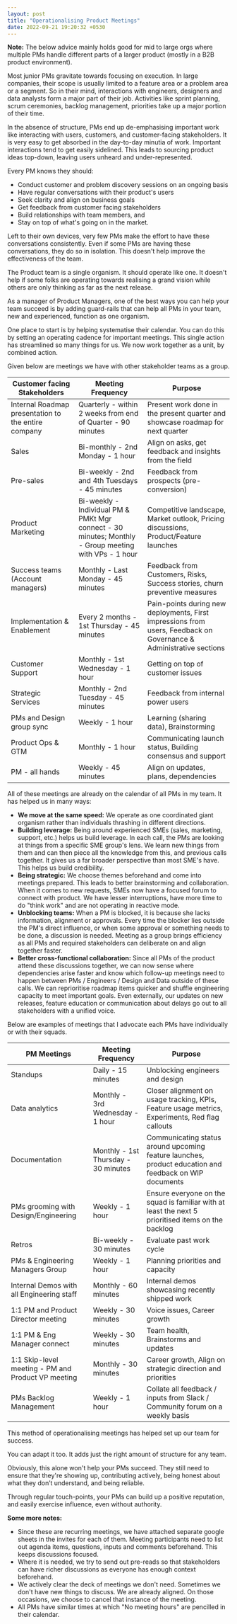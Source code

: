 ```yaml
---
layout: post
title: "Operationalising Product Meetings"
date: 2022-09-21 19:20:32 +0530
---
```


**Note:** The below advice mainly holds good for mid to large orgs where multiple PMs handle different parts of a larger product (mostly in a B2B product environment).  

Most junior PMs gravitate towards focusing on execution. In large companies, their scope is usually limited to a feature area or a problem area or a segment. So in their mind, interactions with engineers, designers and data analysts form a major part of their job. Activities like sprint planning, scrum ceremonies, backlog management, priorities take up a major portion of their time.

In the absence of structure, PMs end up de-emphasising important work like interacting with users, customers, and customer-facing stakeholders. It is very easy to get absorbed in the day-to-day minutia of work. Important interactions tend to get easily sidelined. This leads to sourcing product ideas top-down, leaving users unheard and under-represented.

Every PM knows they should:
- Conduct customer and problem discovery sessions on an ongoing basis
- Have regular conversations with their product's users
- Seek clarity and align on business goals
- Get feedback from customer facing stakeholders
- Build relationships with team members, and
- Stay on top of what's going on in the market.

Left to their own devices, very few PMs make the effort to have these conversations consistently. Even if some PMs are having these conversations, they do so in isolation. This doesn't help improve the effectiveness of the team. 

The Product team is a single organism. It should operate like one. It doesn't help if some folks are operating towards realising a grand vision while others are only thinking as far as the next release.

As a manager of Product Managers, one of the best ways you can help your team succeed is by adding guard-rails that can help all PMs in your team, new and experienced, function as one organism.

One place to start is by helping systematise their calendar. You can do this by setting an operating cadence for important meetings. This single action has streamlined so many things for us. We now work together as a unit, by combined action.

Given below are meetings we have with other stakeholder teams as a group.

| Customer facing Stakeholders                        | Meeting Frequency                                                                                    | Purpose                                                                                                            |
| --------------------------------------------------- | ---------------------------------------------------------------------------------------------------- | ------------------------------------------------------------------------------------------------------------------ |
| Internal Roadmap presentation to the entire company | Quarterly - within 2 weeks from end of Quarter - 90 minutes                                          | Present work done in the present quarter and showcase roadmap for next quarter                                     |
| Sales                                               | Bi-monthly - 2nd Monday - 1 hour                                                                     | Align on asks, get feedback and insights from the field                                                            |
| Pre-sales                                           | Bi-weekly - 2nd and 4th Tuesdays - 45 minutes                                                        | Feedback from prospects (pre-conversion)                                                                           |
| Product Marketing                                   | Bi-weekly - Individual PM & PMKt Mgr connect - 30 minutes; Monthly - Group meeting with VPs - 1 hour | Competitive landscape, Market outlook, Pricing discussions, Product/Feature launches                               |
| Success teams (Account managers)                    | Monthly - Last Monday - 45 minutes                                                                   | Feedback from Customers, Risks, Success stories, churn preventive measures                                         |
| Implementation & Enablement                         | Every 2 months - 1st Thursday - 45 minutes                                                           | Pain-points during new deployments, First impressions from users, Feedback on Governance & Administrative sections |
| Customer Support                                    | Monthly - 1st Wednesday - 1 hour                                                                     | Getting on top of customer issues                                                                                  |
| Strategic Services                                  | Monthly - 2nd Tuesday - 45 minutes                                                                   | Feedback from internal power users                                                                                 |
| PMs and Design group sync                           | Weekly - 1 hour                                                                                      | Learning (sharing data), Brainstorming                                                                             |
| Product Ops & GTM                                   | Monthly - 1 hour                                                                                     | Communicating launch status, Building consensus and support                                                        |
| PM - all hands                                      | Weekly - 45 minutes                                                                                  | Align on updates, plans, dependencies                                                                              |

All of these meetings are already on the calendar of all PMs in my team. It has helped us in many ways:

- **We move at the same speed:** We operate as one coordinated giant organism rather than individuals thrashing in different directions.
- **Building leverage:** Being around experienced SMEs (sales, marketing, support, etc.) helps us build leverage. In each call, the PMs are looking at things from a specific SME group's lens. We learn new things from them and can then piece all the knowledge from this, and previous calls together. It gives us a far broader perspective than most SME's have. This helps us build credibility.
- **Being strategic:** We choose themes beforehand and come into meetings prepared. This leads to better brainstorming and collaboration. When it comes to new requests, SMEs now have a focused forum to connect with product. We have lesser interruptions, have more time to do "think work" and are not operating in reactive mode. 
- **Unblocking teams:** When a PM is blocked, it is because she lacks information, alignment or approvals. Every time the blocker lies outside the PM's direct influence, or when some approval or something needs to be done, a discussion is needed. Meeting as a group brings efficiency as all PMs and required stakeholders can deliberate on and align together faster. 
- **Better cross-functional collaboration:** Since all PMs of the product attend these discussions together, we can now sense where dependencies arise faster and know which follow-up meetings need to happen between PMs / Engineers / Design and Data outside of these calls. We can reprioritise roadmap items quicker and shuffle engineering capacity to meet important goals. Even externally, our updates on new releases, feature education or communication about delays go out to all stakeholders with a unified voice.

Below are examples of meetings that I advocate each PMs have individually or with their squads.

| PM Meetings                                        | Meeting Frequency                   | Purpose                                                                                                |
| -------------------------------------------------- | ----------------------------------- | ------------------------------------------------------------------------------------------------------ |
| Standups                                           | Daily - 15 minutes                  | Unblocking engineers and design                                                                        |
| Data analytics                                     | Monthly - 3rd Wednesday - 1 hour    | Closer alignment on usage tracking, KPIs, Feature usage metrics, Experiments, Red flag callouts        |
| Documentation                                      | Monthly - 1st Thursday - 30 minutes | Communicating status around upcoming feature launches, product education and feedback on WIP documents |
| PMs grooming with Design/Engineering               | Weekly - 1 hour                     | Ensure everyone on the squad is familiar with at least the next 5 prioritised items on the backlog     |
| Retros                                             | Bi-weekly - 30 minutes              | Evaluate past work cycle                                                                               |
| PMs & Engineering Managers Group                   | Weekly - 1 hour                     | Planning priorities and capacity                                                                       |
| Internal Demos with all Engineering staff          | Monthly - 60 minutes                | Internal demos showcasing recently shipped work                                                        |
| 1:1 PM and Product Director meeting                | Weekly - 30 minutes                 | Voice issues, Career growth                                                                            |
| 1:1 PM & Eng Manager connect                       | Weekly - 30 minutes                 | Team health, Brainstorms and updates                                                                   |
| 1:1 Skip-level meeting - PM and Product VP meeting | Monthly - 30 minutes                | Career growth, Align on strategic direction and priorities                                             |
| PMs Backlog Management                             | Weekly - 1 hour                     | Collate all feedback / inputs from Slack / Community forum on a weekly basis                           |

This method of operationalising meetings has helped set up our team for success. 

You can adapt it too. It adds just the right amount of structure for any team. 

Obviously, this alone won't help your PMs succeed. They still need to ensure that they're showing up, contributing actively, being honest about what they don’t understand, and being reliable.  

Through regular touch-points, your PMs can build up a positive reputation, and easily exercise influence, even without authority.

**Some more notes:**

- Since these are recurring meetings, we have attached separate google sheets in the invites for each of them. Meeting participants need to list out agenda items, questions, inputs and comments beforehand. This keeps discussions focused.
- Where it is needed, we try to send out pre-reads so that stakeholders can have richer discussions as everyone has enough context beforehand.
- We actively clear the deck of meetings we don't need. Sometimes we don't have new things to discuss. We are already aligned. On those occasions, we choose to cancel that instance of the meeting.
- All PMs have similar times at which "No meeting hours" are pencilled in their calendar.
